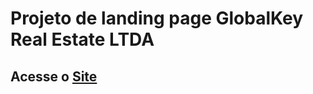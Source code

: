 <h1> Projeto de landing page GlobalKey Real Estate LTDA </h1 <br>
<h2>Acesse o <a href='[GlobalKey Real Estate LTDA
](https://globalkey.netlify.app/)'/a>Site</h2>
